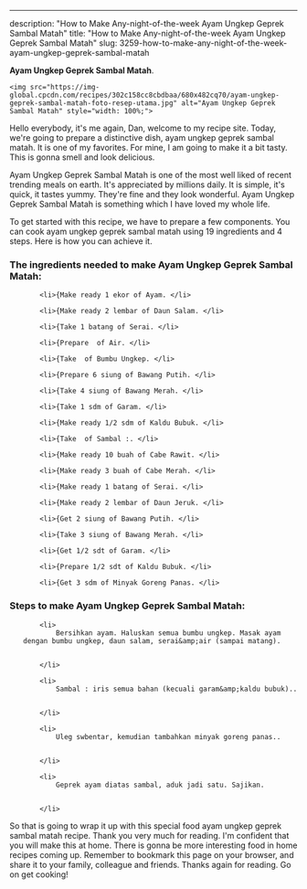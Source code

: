 ---
description: "How to Make Any-night-of-the-week Ayam Ungkep Geprek Sambal Matah"
title: "How to Make Any-night-of-the-week Ayam Ungkep Geprek Sambal Matah"
slug: 3259-how-to-make-any-night-of-the-week-ayam-ungkep-geprek-sambal-matah

<p>
	<strong>Ayam Ungkep Geprek Sambal Matah</strong>. 
	
</p>
<p>
	
	<img src="https://img-global.cpcdn.com/recipes/302c158cc8cbdbaa/680x482cq70/ayam-ungkep-geprek-sambal-matah-foto-resep-utama.jpg" alt="Ayam Ungkep Geprek Sambal Matah" style="width: 100%;">
	
	
</p>
<p>
	Hello everybody, it's me again, Dan, welcome to my recipe site. Today, we're going to prepare a distinctive dish, ayam ungkep geprek sambal matah. It is one of my favorites. For mine, I am going to make it a bit tasty. This is gonna smell and look delicious.
</p>
	
<p>
	
</p>
<p>
	Ayam Ungkep Geprek Sambal Matah is one of the most well liked of recent trending meals on earth. It's appreciated by millions daily. It is simple, it's quick, it tastes yummy. They're fine and they look wonderful. Ayam Ungkep Geprek Sambal Matah is something which I have loved my whole life.
</p>

<p>
To get started with this recipe, we have to prepare a few components. You can cook ayam ungkep geprek sambal matah using 19 ingredients and 4 steps. Here is how you can achieve it.
</p>

<h3>The ingredients needed to make Ayam Ungkep Geprek Sambal Matah:</h3>

<ol>
	
		<li>{Make ready 1 ekor of Ayam. </li>
	
		<li>{Make ready 2 lembar of Daun Salam. </li>
	
		<li>{Take 1 batang of Serai. </li>
	
		<li>{Prepare  of Air. </li>
	
		<li>{Take  of Bumbu Ungkep. </li>
	
		<li>{Prepare 6 siung of Bawang Putih. </li>
	
		<li>{Take 4 siung of Bawang Merah. </li>
	
		<li>{Take 1 sdm of Garam. </li>
	
		<li>{Make ready 1/2 sdm of Kaldu Bubuk. </li>
	
		<li>{Take  of Sambal :. </li>
	
		<li>{Make ready 10 buah of Cabe Rawit. </li>
	
		<li>{Make ready 3 buah of Cabe Merah. </li>
	
		<li>{Make ready 1 batang of Serai. </li>
	
		<li>{Make ready 2 lembar of Daun Jeruk. </li>
	
		<li>{Get 2 siung of Bawang Putih. </li>
	
		<li>{Take 3 siung of Bawang Merah. </li>
	
		<li>{Get 1/2 sdt of Garam. </li>
	
		<li>{Prepare 1/2 sdt of Kaldu Bubuk. </li>
	
		<li>{Get 3 sdm of Minyak Goreng Panas. </li>
	
</ol>
<p>
	
</p>

<h3>Steps to make Ayam Ungkep Geprek Sambal Matah:</h3>

<ol>
	
		<li>
			Bersihkan ayam. Haluskan semua bumbu ungkep. Masak ayam dengan bumbu ungkep, daun salam, serai&amp;air (sampai matang).
			
			
		</li>
	
		<li>
			Sambal : iris semua bahan (kecuali garam&amp;kaldu bubuk)..
			
			
		</li>
	
		<li>
			Uleg swbentar, kemudian tambahkan minyak goreng panas..
			
			
		</li>
	
		<li>
			Geprek ayam diatas sambal, aduk jadi satu. Sajikan.
			
			
		</li>
	
</ol>

<p>
	
</p>

<p>
	So that is going to wrap it up with this special food ayam ungkep geprek sambal matah recipe. Thank you very much for reading. I'm confident that you will make this at home. There is gonna be more interesting food in home recipes coming up. Remember to bookmark this page on your browser, and share it to your family, colleague and friends. Thanks again for reading. Go on get cooking!
</p>

